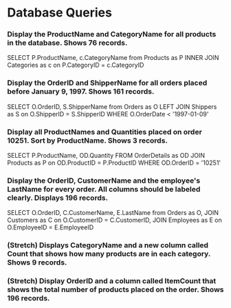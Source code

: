 # Database Queries

### Display the ProductName and CategoryName for all products in the database. Shows 76 records.

SELECT P.ProductName, c.CategoryName from Products as P
INNER JOIN Categories as c on P.CategoryID = c.CategoryID

### Display the OrderID and ShipperName for all orders placed before January 9, 1997. Shows 161 records.

SELECT O.OrderID, S.ShipperName from Orders as O
LEFT JOIN Shippers as S on O.ShipperID = S.ShipperID
WHERE O.OrderDate < '1997-01-09'

### Display all ProductNames and Quantities placed on order 10251. Sort by ProductName. Shows 3 records.

SELECT P.ProductName, OD.Quantity FROM OrderDetails as OD
JOIN Products as P on OD.ProductID = P.ProductID
WHERE OD.OrderID = '10251'

### Display the OrderID, CustomerName and the employee's LastName for every order. All columns should be labeled clearly. Displays 196 records.

SELECT O.OrderID, C.CustomerName, E.LastName from Orders as O,
JOIN Customers as C on O.CustomerID = C.CustomerID,
JOIN Employees as E on O.EmployeeID = E.EmployeeID


### (Stretch) Displays CategoryName and a new column called Count that shows how many products are in each category. Shows 9 records.

### (Stretch) Display OrderID and a column called ItemCount that shows the total number of products placed on the order. Shows 196 records.
